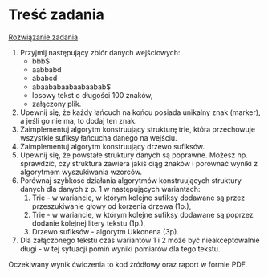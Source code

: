<h1> Treść zadania </h1>
<a href="https://github.com/YoC00lig/Text-algorithms/blob/main/lab06/lab06.ipynb">Rozwiązanie zadania </a>
<p></p>

<ol>
  <li>Przyjmij następujący zbiór danych wejściowych:
    <ul>
      <li>bbb$</li>
      <li>aabbabd</li>
      <li>ababcd</li>
      <li>abaababaabaabaabab$</li>
      <li>losowy tekst o długości 100 znaków,</li>
      <li>załączony plik.</li>
    </ul>
  </li>
  <li>Upewnij się, że każdy łańcuch na końcu posiada unikalny znak (marker), a jeśli go nie ma, to dodaj ten znak. </li>
  <li>Zaimplementuj algorytm konstruujący strukturę trie, która przechowuje wszystkie sufiksy łańcucha danego na wejściu. </li>
  <li>Zaimplementuj algorytm konstruujący drzewo sufiksów.</li>
  <li>Upewnij się, że powstałe struktury danych są poprawne. Możesz np. sprawdzić, czy struktura zawiera jakiś ciąg znaków i porównać wyniki z algorytmem wyszukiwania wzorców. </li>
  <li>Porównaj szybkość działania algorytmów konstruujących struktury danych dla danych z p. 1 w następujących wariantach: 
    <ol>
      <li>Trie - w wariancie, w którym kolejne sufiksy dodawane są przez przeszukiwanie głowy od korzenia drzewa (1p.),</li>
      <li>Trie - w wariancie, w którym kolejne sufiksy dodawane są poprzez dodanie kolejnej litery tekstu (1p.),</li>
      <li>Drzewo sufiksów - algorytm Ukkonena (3p).</li>
    </ol>
  </li>
  <li>Dla załączonego tekstu czas wariantów 1 i 2 może być nieakceptowalnie długi - w tej sytuacji pomiń wyniki pomiarów dla tego tekstu. </li>
</ol>

<p>Oczekiwany wynik ćwiczenia to kod źródłowy oraz raport w formie PDF.</p>
